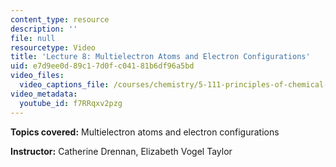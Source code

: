 ```yaml
---
content_type: resource
description: ''
file: null
resourcetype: Video
title: 'Lecture 8: Multielectron Atoms and Electron Configurations'
uid: e7d9ee0d-89c1-7d0f-c041-81b6df96a5bd
video_files:
  video_captions_file: /courses/chemistry/5-111-principles-of-chemical-science-fall-2008/video-lectures/lecture-8/f7RRqxv2pzg.vtt
video_metadata:
  youtube_id: f7RRqxv2pzg
---
```


**Topics covered:** Multielectron atoms and electron configurations

**Instructor:** Catherine Drennan, Elizabeth Vogel Taylor